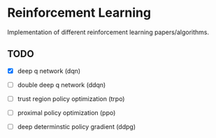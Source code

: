 # Reinforcement Learning
Implementation of different reinforcement learning papers/algorithms.

## TODO
- [x] deep q network (dqn)
- [ ] double deep q network (ddqn)
- [ ] trust region policy optimization (trpo)
- [ ] proximal policy optimization (ppo)
- [ ] deep determinstic policy gradient (ddpg)



